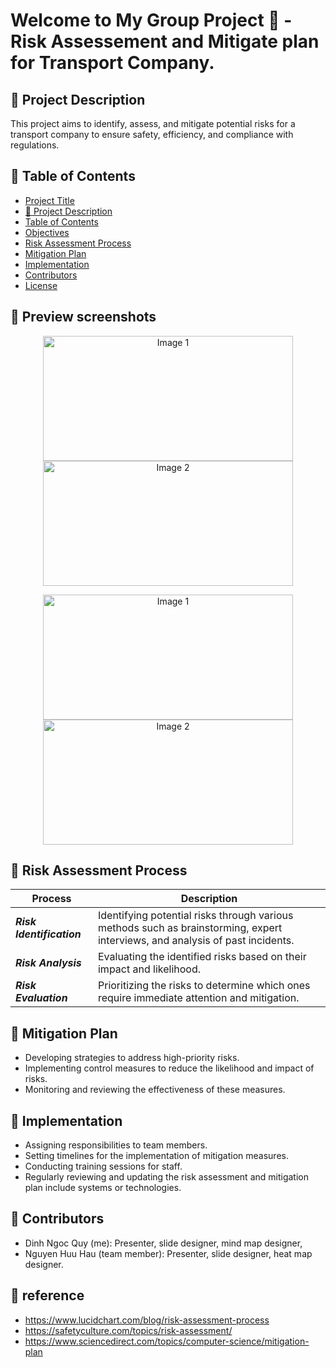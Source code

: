# Welcome to My Group Project 👋 - Risk Assessement and Mitigate plan for Transport Company.

## :large_blue_diamond: Project Description
This project aims to identify, assess, and mitigate potential risks for a transport company to ensure safety, efficiency, and compliance with regulations.

## :large_blue_diamond: Table of Contents
- [Project Title](#project-title)
- [:large_blue_diamond: Project Description](#project-description)
- [Table of Contents](#table-of-contents)
- [Objectives](#objectives)
- [Risk Assessment Process](#risk-assessment-process)
- [Mitigation Plan](#mitigation-plan)
- [Implementation](#implementation)
- [Contributors](#contributors)
- [License](#license)

## :large_blue_diamond: Preview screenshots
<p align="center">
  <img src="https://github.com/quydinh2363/risk_assessment_and_mitigate_plan_for_transport_company/blob/main/images/image1.png" alt="Image 1" width="400" height="200" />
  <img src="https://github.com/quydinh2363/risk_assessment_and_mitigate_plan_for_transport_company/blob/main/images/image2.png" alt="Image 2" width="400" height="200" />
</p>
<p align="center">
  <img src="https://github.com/quydinh2363/risk_assessment_and_mitigate_plan_for_transport_company/blob/main/HEATMAP.png" alt="Image 1" width="400" height="200" />
  <img src="https://github.com/quydinh2363/risk_assessment_and_mitigate_plan_for_transport_company/blob/main/MINDMAP%20OVERVIEW.png" alt="Image 2" width="400" height="200" />
</p>

## :large_blue_diamond: Risk Assessment Process
| Process                   | Description                                                                                  |
|-------------------------|----------------------------------------------------------------------------------------------|
| ___Risk Identification___    | Identifying potential risks through various methods such as brainstorming, expert interviews, and analysis of past incidents. |
| ___Risk Analysis___           | Evaluating the identified risks based on their impact and likelihood.                         |
| ___Risk Evaluation___       | Prioritizing the risks to determine which ones require immediate attention and mitigation.    |

## :large_blue_diamond: Mitigation Plan
- Developing strategies to address high-priority risks.
- Implementing control measures to reduce the likelihood and impact of risks.
- Monitoring and reviewing the effectiveness of these measures.

## :large_blue_diamond: Implementation
- Assigning responsibilities to team members.
- Setting timelines for the implementation of mitigation measures.
- Conducting training sessions for staff.
- Regularly reviewing and updating the risk assessment and mitigation plan include systems or technologies.

## :large_blue_diamond: Contributors
- Dinh Ngoc Quy (me): Presenter, slide designer, mind map designer, 
- Nguyen Huu Hau (team member): Presenter, slide designer, heat map designer.

## :large_blue_diamond: reference
- https://www.lucidchart.com/blog/risk-assessment-process
- https://safetyculture.com/topics/risk-assessment/
- https://www.sciencedirect.com/topics/computer-science/mitigation-plan

  








